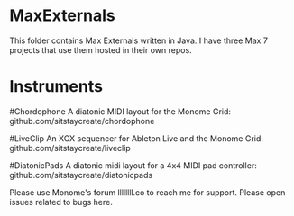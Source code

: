 # MaxExternals
This folder contains Max Externals written in Java. I have three Max 7 projects that use them hosted in their own repos.

# Instruments
#Chordophone
A diatonic MIDI layout for the Monome Grid: 
github.com/sitstaycreate/chordophone

#LiveClip
An XOX sequencer for Ableton Live and the Monome Grid: 
github.com/sitstaycreate/liveclip

#DiatonicPads
A diatonic midi layout for a 4x4 MIDI pad controller: 
github.com/sitstaycreate/diatonicpads

Please use Monome's forum llllllll.co to reach me for support.
Please open issues related to bugs here.

